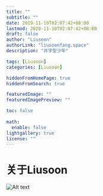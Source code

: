 ```yaml
---
title: ""
subtitle: ""
date: 2019-11-10T02:07:42+08:00
lastmod: 2020-11-10T02:07:42+08:00
draft: false
author: "Liusoon"
authorLink: "liusoonfang.space"
description: "井字型少年"

tags: [Liusoon]
categories: [Liusoon]

hiddenFromHomePage: true
hiddenFromSearch: true

featuredImage: ""
featuredImagePreview: ""

toc: false
  
math:
  enable: false
lightgallery: true
license: ""
---
```

<!--more-->
<h1>关于Liusoon</h1>

![Alt text](https://cdn.jsdelivr.net/gh/liusoon/images/20201110181319.png)

